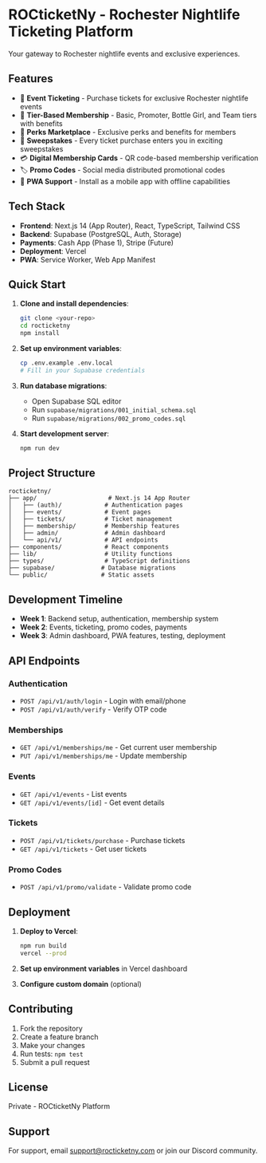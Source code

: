 # ROCticketNy - Rochester Nightlife Ticketing Platform

Your gateway to Rochester nightlife events and exclusive experiences.

## Features

- 🎫 **Event Ticketing** - Purchase tickets for exclusive Rochester nightlife events
- 👑 **Tier-Based Membership** - Basic, Promoter, Bottle Girl, and Team tiers with benefits
- 🎁 **Perks Marketplace** - Exclusive perks and benefits for members
- 🎰 **Sweepstakes** - Every ticket purchase enters you in exciting sweepstakes
- 💳 **Digital Membership Cards** - QR code-based membership verification
- 🏷️ **Promo Codes** - Social media distributed promotional codes
- 📱 **PWA Support** - Install as a mobile app with offline capabilities

## Tech Stack

- **Frontend**: Next.js 14 (App Router), React, TypeScript, Tailwind CSS
- **Backend**: Supabase (PostgreSQL, Auth, Storage)
- **Payments**: Cash App (Phase 1), Stripe (Future)
- **Deployment**: Vercel
- **PWA**: Service Worker, Web App Manifest

## Quick Start

1. **Clone and install dependencies**:

   ```bash
   git clone <your-repo>
   cd rocticketny
   npm install
   ```

2. **Set up environment variables**:

   ```bash
   cp .env.example .env.local
   # Fill in your Supabase credentials
   ```

3. **Run database migrations**:
   - Open Supabase SQL editor
   - Run `supabase/migrations/001_initial_schema.sql`
   - Run `supabase/migrations/002_promo_codes.sql`

4. **Start development server**:
   ```bash
   npm run dev
   ```

## Project Structure

```
rocticketny/
├── app/                    # Next.js 14 App Router
│   ├── (auth)/            # Authentication pages
│   ├── events/            # Event pages
│   ├── tickets/           # Ticket management
│   ├── membership/        # Membership features
│   ├── admin/             # Admin dashboard
│   └── api/v1/            # API endpoints
├── components/            # React components
├── lib/                   # Utility functions
├── types/                 # TypeScript definitions
├── supabase/             # Database migrations
└── public/               # Static assets
```

## Development Timeline

- **Week 1**: Backend setup, authentication, membership system
- **Week 2**: Events, ticketing, promo codes, payments
- **Week 3**: Admin dashboard, PWA features, testing, deployment

## API Endpoints

### Authentication

- `POST /api/v1/auth/login` - Login with email/phone
- `POST /api/v1/auth/verify` - Verify OTP code

### Memberships

- `GET /api/v1/memberships/me` - Get current user membership
- `PUT /api/v1/memberships/me` - Update membership

### Events

- `GET /api/v1/events` - List events
- `GET /api/v1/events/[id]` - Get event details

### Tickets

- `POST /api/v1/tickets/purchase` - Purchase tickets
- `GET /api/v1/tickets` - Get user tickets

### Promo Codes

- `POST /api/v1/promo/validate` - Validate promo code

## Deployment

1. **Deploy to Vercel**:

   ```bash
   npm run build
   vercel --prod
   ```

2. **Set up environment variables** in Vercel dashboard

3. **Configure custom domain** (optional)

## Contributing

1. Fork the repository
2. Create a feature branch
3. Make your changes
4. Run tests: `npm test`
5. Submit a pull request

## License

Private - ROCticketNy Platform

## Support

For support, email support@rocticketny.com or join our Discord community.
